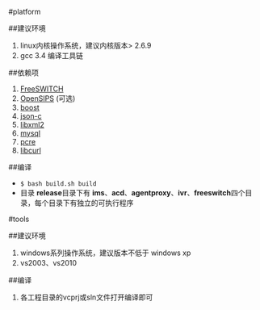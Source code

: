 #platform

##建议环境
1. linux内核操作系统，建议内核版本> 2.6.9
2. gcc 3.4 编译工具链 

##依赖项
1. [FreeSWITCH](http://files.freeswitch.org/freeswitch-1.0.6.tar.gz)
2. [OpenSIPS](http://opensips.org/pub/opensips/1.8.5/src/opensips-1.8.5_src.tar.gz/) (可选)
3. [boost](http://sourceforge.net/projects/boost/files/boost/1.56.0/boost_1_56_0.tar.gz/download)
4. [json-c](https://github.com/json-c/json-c/archive/json-c-0.10-20120530.tar.gz)
5. [libxml2](http://xmlsoft.org/sources/old/libxml2-2.6.30.tar.gz)
6. [mysql](http://downloads.mysql.com/archives/get/file/mysql-5.0.51b.tar.gz)
7. [pcre](http://sourceforge.net/projects/pcre/files/pcre/7.7/pcre-7.7.tar.gz/download)
8. [libcurl](http://curl.haxx.se/download/curl-7.21.0.tar.gz)


##编译
- ` $ bash build.sh build `
- 目录 **release**目录下有 **ims**、**acd**、**agentproxy**、**ivr**、**freeswitch**四个目录，每个目录下有独立的可执行程序

#tools

##建议环境
1. windows系列操作系统，建议版本不低于 windows xp
2. vs2003、vs2010


##编译
1. 各工程目录的vcprj或sln文件打开编译即可